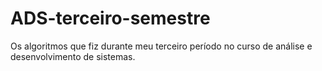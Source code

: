 # ADS-terceiro-semestre
Os algoritmos que fiz durante meu terceiro período no curso de análise e desenvolvimento de sistemas.
